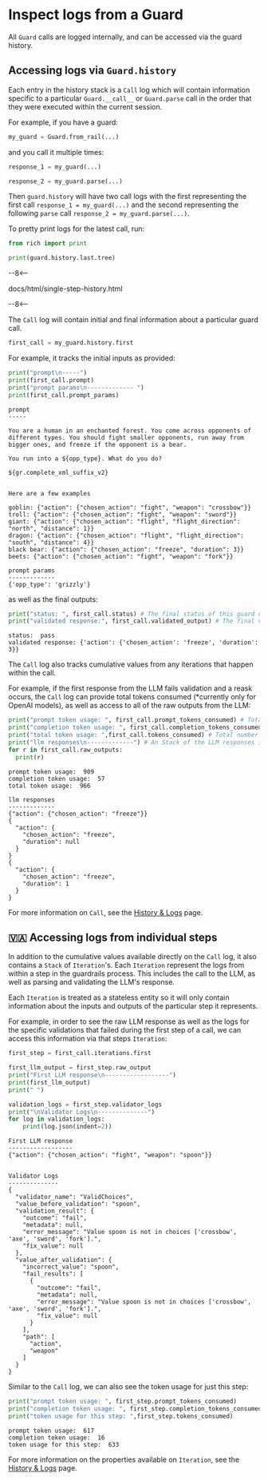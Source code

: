 # Inspect logs from a Guard

All `Guard` calls are logged internally, and can be accessed via the guard history.

## Accessing logs via `Guard.history`

Each entry in the history stack is a `Call` log which will contain information specific to a particular `Guard.__call__` or `Guard.parse` call in the order that they were executed within the current session.

For example, if you have a guard:

```py
my_guard = Guard.from_rail(...)
```

and you call it multiple times:

```py
response_1 = my_guard(...)

response_2 = my_guard.parse(...)
```

Then `guard.history` will have two call logs with the first representing the first call `response_1 = my_guard(...)` and the second representing the following `parse` call `response_2 = my_guard.parse(...)`.

To pretty print logs for the latest call, run:

```python
from rich import print

print(guard.history.last.tree)
```
--8<--

docs/html/single-step-history.html

--8<--

The `Call` log will contain initial and final information about a particular guard call.

```py
first_call = my_guard.history.first
```

For example, it tracks the initial inputs as provided:
```py
print("prompt\n-----")
print(first_call.prompt)
print("prompt params\n------------- ")
print(first_call.prompt_params)
```
```log
prompt
-----

You are a human in an enchanted forest. You come across opponents of different types. You should fight smaller opponents, run away from bigger ones, and freeze if the opponent is a bear.

You run into a ${opp_type}. What do you do?

${gr.complete_xml_suffix_v2}


Here are a few examples

goblin: {"action": {"chosen_action": "fight", "weapon": "crossbow"}}
troll: {"action": {"chosen_action": "fight", "weapon": "sword"}}
giant: {"action": {"chosen_action": "flight", "flight_direction": "north", "distance": 1}}
dragon: {"action": {"chosen_action": "flight", "flight_direction": "south", "distance": 4}}
black bear: {"action": {"chosen_action": "freeze", "duration": 3}}
beets: {"action": {"chosen_action": "fight", "weapon": "fork"}}

prompt params
------------- 
{'opp_type': 'grizzly'}
```

as well as the final outputs:
```py
print("status: ", first_call.status) # The final status of this guard call
print("validated response:", first_call.validated_output) # The final valid output of this guard call
```
```log
status:  pass
validated response: {'action': {'chosen_action': 'freeze', 'duration': 3}}
```


The `Call` log also tracks cumulative values from any iterations that happen within the call.

For example, if the first response from the LLM fails validation and a reask occurs, the `Call` log can provide total tokens consumed (*currently only for OpenAI models), as well as access to all of the raw outputs from the LLM:
```py
print("prompt token usage: ", first_call.prompt_tokens_consumed) # Total number of prompt tokens consumed across iterations within this call
print("completion token usage: ", first_call.completion_tokens_consumed) # Total number of completion tokens consumed across iterations within this call
print("total token usage: ",first_call.tokens_consumed) # Total number of tokens consumed; equal to the sum of the two values above
print("llm responses\n-------------") # An Stack of the LLM responses in order that they were received
for r in first_call.raw_outputs:
  print(r)
```
```log
prompt token usage:  909
completion token usage:  57
total token usage:  966

llm responses
-------------
{"action": {"chosen_action": "freeze"}}
{
  "action": {
    "chosen_action": "freeze",
    "duration": null
  }
}
{
  "action": {
    "chosen_action": "freeze",
    "duration": 1
  }
}
```

For more information on `Call`, see the [History & Logs](/docs/api_reference_markdown/history_and_logs) page.

## 🇻🇦 Accessing logs from individual steps
In addition to the cumulative values available directly on the `Call` log, it also contains a `Stack` of `Iteration`'s.  Each `Iteration` represent the logs from within a step in the guardrails process.  This includes the call to the LLM, as well as parsing and validating the LLM's response.

Each `Iteration` is treated as a stateless entity so it will only contain information about the inputs and outputs of the particular step it represents.

For example, in order to see the raw LLM response as well as the logs for the specific validations that failed during the first step of a call, we can access this information via that steps `Iteration`:

```py
first_step = first_call.iterations.first

first_llm_output = first_step.raw_output
print("First LLM response\n------------------")
print(first_llm_output)
print(" ")

validation_logs = first_step.validator_logs
print("\nValidator Logs\n--------------")
for log in validation_logs:
    print(log.json(indent=2))
```
```log
First LLM response
------------------
{"action": {"chosen_action": "fight", "weapon": "spoon"}}
 

Validator Logs
--------------
{
  "validator_name": "ValidChoices",
  "value_before_validation": "spoon",
  "validation_result": {
    "outcome": "fail",
    "metadata": null,
    "error_message": "Value spoon is not in choices ['crossbow', 'axe', 'sword', 'fork'].",
    "fix_value": null
  },
  "value_after_validation": {
    "incorrect_value": "spoon",
    "fail_results": [
      {
        "outcome": "fail",
        "metadata": null,
        "error_message": "Value spoon is not in choices ['crossbow', 'axe', 'sword', 'fork'].",
        "fix_value": null
      }
    ],
    "path": [
      "action",
      "weapon"
    ]
  }
}
```

Similar to the `Call` log, we can also see the token usage for just this step:
```py
print("prompt token usage: ", first_step.prompt_tokens_consumed)
print("completion token usage: ", first_step.completion_tokens_consumed)
print("token usage for this step: ",first_step.tokens_consumed)
```
```log
prompt token usage:  617
completion token usage:  16
token usage for this step:  633
```

For more information on the properties available on `Iteration`, see the [History & Logs](/docs/api_reference_markdown/history_and_logs/#guardrails.classes.history.Iteration) page.